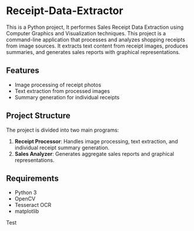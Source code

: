 # Receipt-Data-Extractor
This is a Python project, It performes Sales Receipt Data Extraction using Computer Graphics and Visualization techniques. This project is a command-line application that processes and analyzes shopping receipts from image sources. It extracts text content from receipt images, produces summaries, and generates sales reports with graphical representations.

## Features

- Image processing of receipt photos
- Text extraction from processed images
- Summary generation for individual receipts

## Project Structure

The project is divided into two main programs:

1. **Receipt Processor**: Handles image processing, text extraction, and individual receipt summary generation.
2. **Sales Analyzer**: Generates aggregate sales reports and graphical representations.

## Requirements

- Python 3
- OpenCV
- Tesseract OCR
- matplotlib

Test



 
